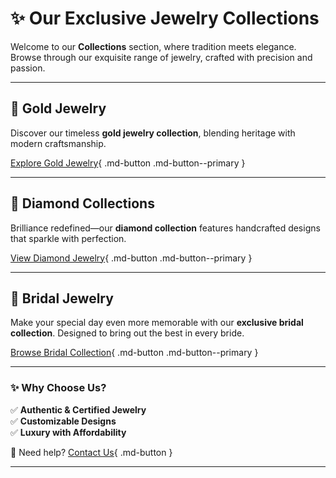 <style>
/* Light Theme */
[data-md-color-scheme="default"] h1, 
[data-md-color-scheme="default"] h2, 
[data-md-color-scheme="default"] h3, 
[data-md-color-scheme="default"] h4, 
[data-md-color-scheme="default"] h5, 
[data-md-color-scheme="default"] h6 {
    color: rgb(184, 55, 204) !important;
}

/* Dark Theme */
[data-md-color-scheme="slate"] h1, 
[data-md-color-scheme="slate"] h2, 
[data-md-color-scheme="slate"] h3, 
[data-md-color-scheme="slate"] h4, 
[data-md-color-scheme="slate"] h5, 
[data-md-color-scheme="slate"] h6 {
    color: rgb(252, 10, 151) !important;
}
</style>
# ✨ Our Exclusive Jewelry Collections  

Welcome to our **Collections** section, where tradition meets elegance. Browse through our exquisite range of jewelry, crafted with precision and passion.

---

## 💛 Gold Jewelry  
Discover our timeless **gold jewelry collection**, blending heritage with modern craftsmanship.  

[Explore Gold Jewelry](gold.md){ .md-button .md-button--primary }

---

## 💎 Diamond Collections  
Brilliance redefined—our **diamond collection** features handcrafted designs that sparkle with perfection.  

[View Diamond Jewelry](diamonds.md){ .md-button .md-button--primary }

---

## 👰 Bridal Jewelry  
Make your special day even more memorable with our **exclusive bridal collection**. Designed to bring out the best in every bride.  

[Browse Bridal Collection](bridal.md){ .md-button .md-button--primary }

---

### ✨ Why Choose Us?
✅ **Authentic & Certified Jewelry**  
✅ **Customizable Designs**  
✅ **Luxury with Affordability**  

💬 Need help? [Contact Us](/about/contact/){ .md-button }

---

<style>
.md-button {
    font-size: 1.1rem;
    padding: 10px 20px;
    border-radius: 8px;
}
.md-button--primary {
    background-color: #d4af37;  /* Gold color */
    color: white;
}
.md-button:hover {
    opacity: 0.8;
}
</style>
<style>
h1:hover, h2:hover, h3:hover h4:hover, h5:hover, h6:hover {
    opacity: 0.7; /* Dims the text when hovered */
    transition: opacity 0.3s ease-in-out;
    cursor: pointer;
}
</style>